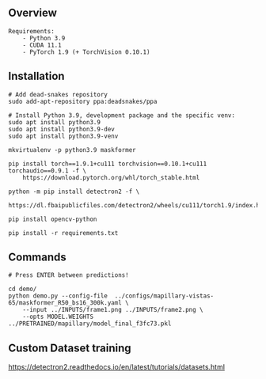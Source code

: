 ## Overview

    Requirements:
        - Python 3.9
        - CUDA 11.1
        - PyTorch 1.9 (+ TorchVision 0.10.1)


## Installation

    # Add dead-snakes repository
    sudo add-apt-repository ppa:deadsnakes/ppa

    # Install Python 3.9, development package and the specific venv:
    sudo apt install python3.9
    sudo apt install python3.9-dev
    sudo apt install python3.9-venv

    mkvirtualenv -p python3.9 maskformer

    pip install torch==1.9.1+cu111 torchvision==0.10.1+cu111 torchaudio==0.9.1 -f \ 
        https://download.pytorch.org/whl/torch_stable.html

    python -m pip install detectron2 -f \
        https://dl.fbaipublicfiles.com/detectron2/wheels/cu111/torch1.9/index.html

    pip install opencv-python

    pip install -r requirements.txt

## Commands

    # Press ENTER between predictions!

    cd demo/
    python demo.py --config-file  ../configs/mapillary-vistas-65/maskformer_R50_bs16_300k.yaml \
        --input ../INPUTS/frame1.png ../INPUTS/frame2.png \
        --opts MODEL.WEIGHTS ../PRETRAINED/mapillary/model_final_f3fc73.pkl

## Custom Dataset training

https://detectron2.readthedocs.io/en/latest/tutorials/datasets.html